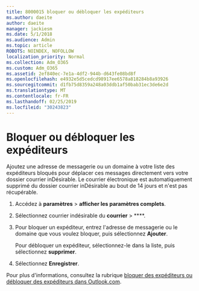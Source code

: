 ```yaml
---
title: 8000015 bloquer ou débloquer les expéditeurs
ms.author: daeite
author: daeite
manager: jackiesm
ms.date: 5/1/2018
ms.audience: Admin
ms.topic: article
ROBOTS: NOINDEX, NOFOLLOW
localization_priority: Normal
ms.collection: Adm_O365
ms.custom: Adm_O365
ms.assetid: 2ef840ec-7e1a-4df2-944b-d643fe08bd8f
ms.openlocfilehash: e4932e5d5cedcd98917ee6578a818284b8a93926
ms.sourcegitcommit: d1fb75d8359a248a03ddb1af50bab31ec3de6e2d
ms.translationtype: MT
ms.contentlocale: fr-FR
ms.lasthandoff: 02/25/2019
ms.locfileid: "30243823"
---
```

# <a name="block-or-unblock-senders"></a>Bloquer ou débloquer les expéditeurs

Ajoutez une adresse de messagerie ou un domaine à votre liste des expéditeurs bloqués pour déplacer ces messages directement vers votre dossier courrier inDésirable. Le courrier électronique est automatiquement supprimé du dossier courrier inDésirable au bout de 14 jours et n'est pas récupérable.
  
1. Accédez à **paramètres** \> **afficher les paramètres complets**. 
    
2. Sélectionnez courrier indésirable du **courrier** \> ****. 
    
3. Pour bloquer un expéditeur, entrez l'adresse de messagerie ou le domaine que vous voulez bloquer, puis sélectionnez **Ajouter**. 
    
    Pour débloquer un expéditeur, sélectionnez-le dans la liste, puis sélectionnez **supprimer**.
    
4. Sélectionnez **Enregistrer**. 
    
Pour plus d'informations, consultez la rubrique [bloquer des expéditeurs ou débloquer des expéditeurs dans Outlook.com](https://go.microsoft.com/fwlink/p/?linkid=873133).
  

